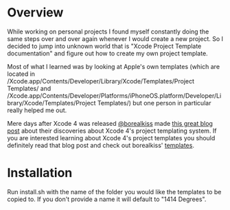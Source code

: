 # Overview
While working on personal projects I found myself constantly doing the same steps over and over again whenever I would create a new project. So I decided to jump into unknown world that is "Xcode Project Template documentation" and figure out how to create my own project template.

Most of what I learned was by looking at Apple's own templates (which are located in /Xcode.app/Contents/Developer/Library/Xcode/Templates/Project Templates/ and /Xcode.app/Contents/Developer/Platforms/iPhoneOS.platform/Developer/Library/Xcode/Templates/Project Templates/) but one person in particular really helped me out.

Mere days after Xcode 4 was released [@borealkiss](http://twitter.com/borealkiss) made [this great blog post](http://blog.boreal-kiss.net/2011/03/11/a-minimal-project-template-for-xcode-4/) about their discoveries about Xcode 4's project templating system. If you are interested learning about Xcode 4's project templates you should definitely read that blog post and check out borealkiss' [templates](https://github.com/borealkiss/Minimal-Template).

# Installation
Run install.sh with the name of the folder you would like the templates to be copied to. If you don't provide a name it will default to "1414 Degrees".
